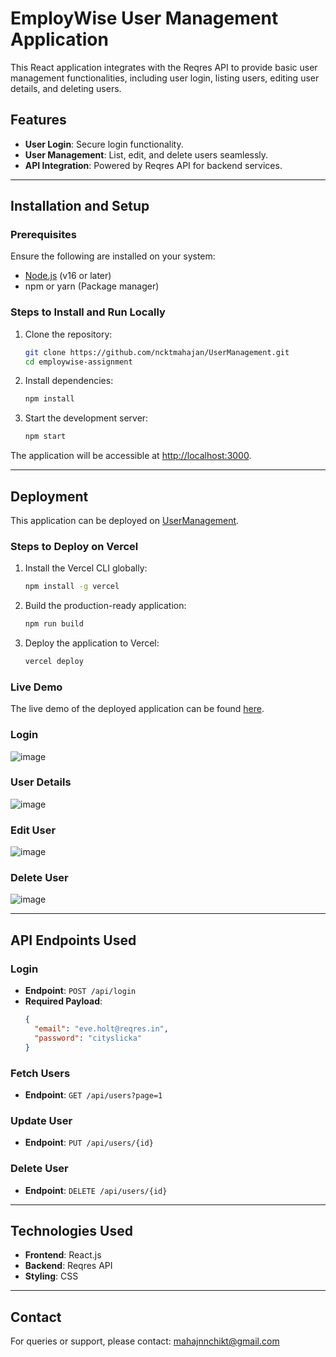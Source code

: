 # EmployWise User Management Application

This React application integrates with the Reqres API to provide basic user management functionalities, including user login, listing users, editing user details, and deleting users.

## Features
- **User Login**: Secure login functionality.
- **User Management**: List, edit, and delete users seamlessly.
- **API Integration**: Powered by Reqres API for backend services.

---

## Installation and Setup

### Prerequisites
Ensure the following are installed on your system:
- [Node.js](https://nodejs.org/) (v16 or later)
- npm or yarn (Package manager)

### Steps to Install and Run Locally
1. Clone the repository:
    ```bash
    git clone https://github.com/ncktmahajan/UserManagement.git
    cd employwise-assignment
    ```

2. Install dependencies:
    ```bash
    npm install
    ```

3. Start the development server:
    ```bash
    npm start
    ```

The application will be accessible at [http://localhost:3000](http://localhost:3000).

---

## Deployment

This application can be deployed on [UserManagement](https://usermanagement-umber.vercel.app/).

### Steps to Deploy on Vercel
1. Install the Vercel CLI globally:
    ```bash
    npm install -g vercel
    ```

2. Build the production-ready application:
    ```bash
    npm run build
    ```

3. Deploy the application to Vercel:
    ```bash
    vercel deploy
    ```

### Live Demo
The live demo of the deployed application can be found [here](https://vercel.com/).

### Login 
![image](https://github.com/user-attachments/assets/33cd526a-b83e-4d99-b0af-6ffa19753250)
### User Details 
![image](https://github.com/user-attachments/assets/05dc3c13-9936-4aae-be58-fa90a3fa4ae5)
### Edit User
![image](https://github.com/user-attachments/assets/98733367-eff0-48fc-a7c5-8489d5451d67)
### Delete User
![image](https://github.com/user-attachments/assets/6ce2fd80-fd8b-4709-945f-db01f98b55e8)

---

## API Endpoints Used

### Login
- **Endpoint**: `POST /api/login`
- **Required Payload**:
    ```json
    {
      "email": "eve.holt@reqres.in",
      "password": "cityslicka"
    }
    ```

### Fetch Users
- **Endpoint**: `GET /api/users?page=1`

### Update User
- **Endpoint**: `PUT /api/users/{id}`

### Delete User
- **Endpoint**: `DELETE /api/users/{id}`

---

## Technologies Used
- **Frontend**: React.js
- **Backend**: Reqres API
- **Styling**: CSS 

---

## Contact
For queries or support, please contact: mahajnnchikt@gmail.com
